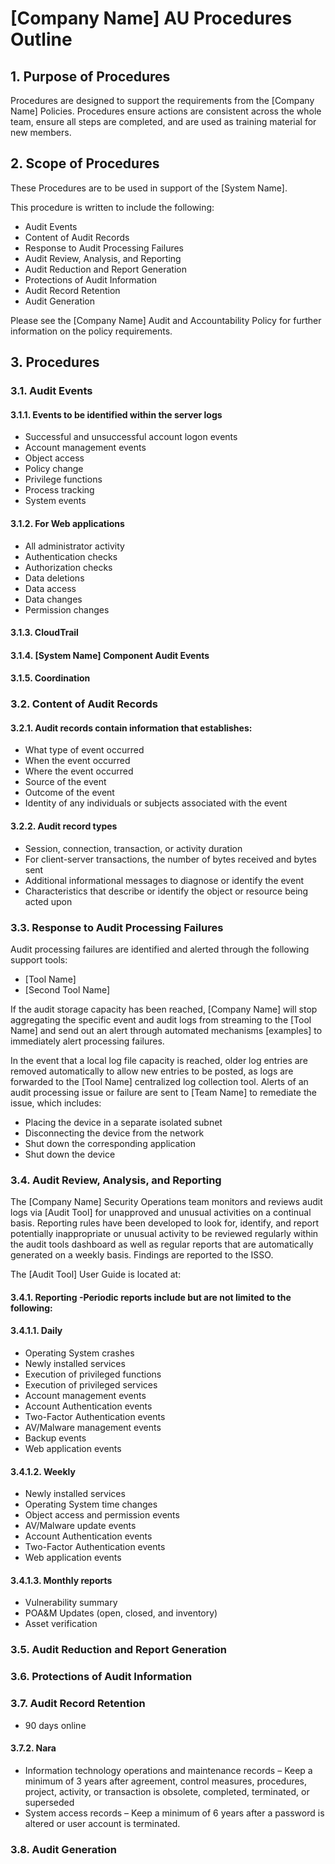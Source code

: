 # [Company Name] AU Procedures Outline
## 1. Purpose of Procedures
Procedures are designed to support the requirements from the [Company Name] Policies.  Procedures ensure actions are consistent across the whole team, ensure all steps are completed, and are used as training material for new members.

## 2. Scope of Procedures
These Procedures are to be used in support of the [System Name].

This procedure is written to include the following:
* Audit Events
* Content of Audit Records
* Response to Audit Processing Failures
* Audit Review, Analysis, and Reporting
* Audit Reduction and Report Generation
* Protections of Audit Information
* Audit Record Retention
* Audit Generation

Please see the [Company Name] Audit and Accountability Policy for further information on the policy requirements.

## 3. Procedures
### 3.1.	Audit Events
#### 3.1.1.	Events to be identified within the server logs
* Successful and unsuccessful account logon events
* Account management events
* Object access
* Policy change
* Privilege functions
* Process tracking
* System events

#### 3.1.2.	For Web applications
* All administrator activity
* Authentication checks
* Authorization checks
* Data deletions
* Data access
* Data changes
* Permission changes

#### 3.1.3.	CloudTrail
#### 3.1.4.	[System Name] Component Audit Events
#### 3.1.5.	Coordination
### 3.2.	Content of Audit Records
#### 3.2.1.	Audit records contain information that establishes:
* What type of event occurred
* When the event occurred
* Where the event occurred
* Source of the event
* Outcome of the event
* Identity of any individuals or subjects associated with the event

#### 3.2.2.	Audit record types
* Session, connection, transaction, or activity duration
* For client-server transactions, the number of bytes received and bytes sent
* Additional informational messages to diagnose or identify the event
* Characteristics that describe or identify the object or resource being acted upon

### 3.3.	Response to Audit Processing Failures
Audit processing failures are identified and alerted through the following support tools:
* [Tool Name]
* [Second Tool Name]

If the audit storage capacity has been reached, [Company Name] will stop aggregating the specific event and audit logs from streaming to the [Tool Name] and send out an alert through automated mechanisms [examples] to immediately alert processing failures.

In the event that a local log file capacity is reached, older log entries are removed automatically to allow new entries to be posted, as logs are forwarded to the [Tool Name] centralized log collection tool. Alerts of an audit processing issue or failure are sent to [Team Name] to remediate the issue, which includes:
* Placing the device in a separate isolated subnet
* Disconnecting the device from the network
* Shut down the corresponding application
* Shut down the device

### 3.4.	Audit Review, Analysis, and Reporting
The [Company Name] Security Operations team monitors and reviews audit logs via [Audit Tool] for unapproved and unusual activities on a continual basis. Reporting rules have been developed to look for, identify, and report potentially inappropriate or unusual activity to be reviewed regularly within the audit tools dashboard as well as regular reports that are automatically generated on a weekly basis. Findings are reported to the ISSO.

The [Audit Tool] User Guide is located at:


#### 3.4.1.	Reporting -Periodic reports include but are not limited to the following:
#### 3.4.1.1.	Daily
* Operating System crashes
* Newly installed services
* Execution of privileged functions
* Execution of privileged services
* Account management events
* Account Authentication events
* Two-Factor Authentication events
* AV/Malware management events
* Backup events
* Web application events

#### 3.4.1.2.	Weekly
* Newly installed services
* Operating System time changes
* Object access and permission events
* AV/Malware update events
* Account Authentication events
* Two-Factor Authentication events
* Web application events

#### 3.4.1.3.	Monthly reports
* Vulnerability summary
* POA&M Updates (open, closed, and inventory)
* Asset verification

### 3.5.	Audit Reduction and Report Generation
### 3.6.	Protections of Audit Information
### 3.7.	Audit Record Retention
* 90 days online
#### 3.7.2.	Nara
* Information technology operations and maintenance records – Keep a minimum of 3 years after agreement, control measures, procedures, project, activity, or transaction is obsolete, completed, terminated, or superseded
* System access records – Keep a minimum of 6 years after a password is altered or user account is terminated.

### 3.8.	Audit Generation

